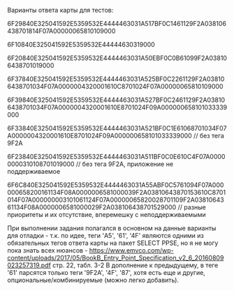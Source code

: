 Варианты ответа карты для тестов:


6F29840E325041592E5359532E4444463031A517BF0C1461129F2A038106438701814F07A00000065810109000

6F10840E325041592E5359532E44444630319000

6F20840E325041592E5359532E4444463031A50EBF0C0B61099F2A038106438701019000

6F37840E325041592E5359532E4444463031A525BF0C2261129F2A038106438701034F07A0000004320001610C8701024F07A00000065810109000

6F39840E325041592E5359532E4444463031A527BF0C2461129F2A038106438701034F07A0000004320001610E8701024F09A000000658101033339000

6F33840E325041592E5359532E4444463031A521BF0C1E61068701034F07A0000004320001610E8701024F09A000000658101033339000  // без тега 9F2A

6F23840E325041592E5359532E4444463031A511BF0C0E610C4F07A00000000310108701019000 // без тега 9F2A, приложение не поддерживаемое

6F6C840E325041592E5359532E4444463031A55ABF0C5761094F07A000000658200161134F08A0000006581000039F2A03810643870153610C8701014F07A000000003101061124F07A00000065820028701109F2A0381064361134F08A0000006581000029F2A038106438701529000 // разные приоритеты и их отсутствие, вперемешку с неподдерживаемыми


При выполнении задания полагался в основном на данные варианты для отладки - т.к. по идее, теги 'A5', '61', '4F' являются одними из обязательных тегов ответа карты на пакет SELECT PPSE, но я не могу пока знать всех нюансов -
https://www.emvco.com/wp-content/uploads/2017/05/BookB_Entry_Point_Specification_v2_6_20160809023257319.pdf стр. 22, табл. 3-2
В дополнение к предыдущему, в теге '61' парсятся только теги '9F2A', '4F', '87', хотя есть еще и другие, опциональные/комбинируемые (можно легко добавить).
